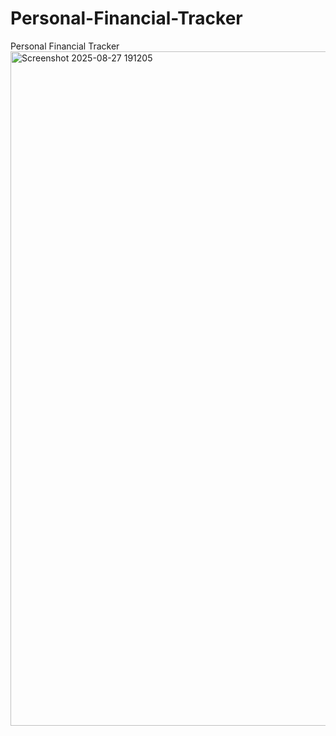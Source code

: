 # Personal-Financial-Tracker
Personal Financial Tracker
<img width="1919" height="1079" alt="Screenshot 2025-08-27 191205" src="https://github.com/user-attachments/assets/e64cd1dc-7af1-483e-985d-da80a4acb2fb" />
